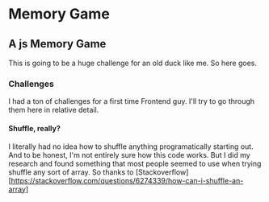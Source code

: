 # Memory Game

## A js Memory Game
This is going to be a huge challenge for an old duck like me. So here goes. 

### Challenges
I had a ton of challenges for a first time Frontend guy. I'll try to go through them here in relative detail.

#### Shuffle, really?
I literally had no idea how to shuffle anything programatically starting out. And to be honest, I'm not entirely sure how this code works. But I did my research and found something that most people seemed to use when trying shuffle any sort of array. So thanks to [Stackoverflow] [https://stackoverflow.com/questions/6274339/how-can-i-shuffle-an-array]

